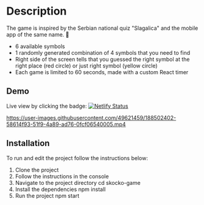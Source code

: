 # Description

The game is inspired by the Serbian national quiz "Slagalica" and the mobile app of the same name. :star2: 

- 6 available symbols
- 1 randomly generated combination of 4 symbols that you need to find
- Right side of the screen tells that you guessed the right symbol at the right place (red circle) or just right symbol (yellow circle)  
- Each game is limited to 60 seconds, made with a custom React timer

## Demo
Live view by clicking the badge: [![Netlify Status](https://api.netlify.com/api/v1/badges/d7168eaa-2eee-44f2-bd34-15dce0bee1f5/deploy-status)](https://skocko-game.netlify.app/)

https://user-images.githubusercontent.com/49621459/188502402-58614f93-51f9-4a89-ad76-0fcf06540005.mp4

## Installation
To run and edit the project follow the instructions below:

1. Clone the project
2. Follow the instructions in the console
3. Navigate to the project directory cd skocko-game
4. Install the dependencies npm install
5. Run the project npm start
